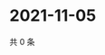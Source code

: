 # 2021-11-05

共 0 条

<!-- BEGIN WEIBO -->
<!-- 最后更新时间 Fri Nov 05 2021 10:30:35 GMT+0800 (China Standard Time) -->

<!-- END WEIBO -->
